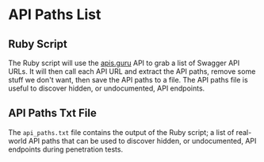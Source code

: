 # API Paths List

## Ruby Script

The Ruby script will use the [apis.guru](https://apis.guru/) API to grab a list of Swagger API URLs.
It will then call each API URL and extract the API paths, remove some stuff we don't want, then save the API paths to a file.
The API paths file is useful to discover hidden, or undocumented, API endpoints.

## API Paths Txt File

The `api_paths.txt` file contains the output of the Ruby script; a list of real-world API paths that can be used to discover hidden, or undocumented, API endpoints during penetration tests.
